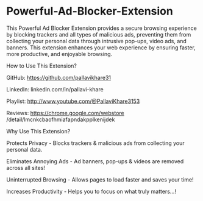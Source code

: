 # Powerful-Ad-Blocker-Extension
This Powerful Ad Blocker Extension provides a secure browsing experience by blocking trackers and all types of malicious ads, preventing them from collecting your personal data through intrusive pop-ups, video ads, and banners. This extension enhances your web experience by ensuring faster, more productive, and enjoyable browsing.


How to Use This Extension?

GitHub: https://github.com/pallavikhare31

LinkedIn: linkedin.com/in/pallavi-khare

Playlist: http://www.youtube.com/@PallaviKhare3153

Reviews: https://chrome.google.com/webstore /detail/lmcnkcbaofhmiafapndakpplkenijdek


Why Use This Extension?

Protects Privacy - Blocks trackers & malicious ads from collecting your personal data.

Eliminates Annoying Ads - Ad banners, pop-ups & videos are removed across all sites!

Uninterrupted Browsing - Allows pages to load faster and saves your time!

Increases Productivity - Helps you to focus on what truly matters...!
